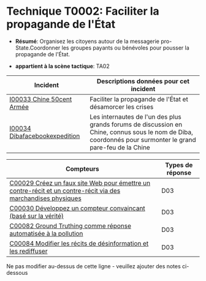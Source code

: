 # Technique T0002: Faciliter la propagande de l'État

* **Résumé**: Organisez les citoyens autour de la messagerie pro-State.Coordonner les groupes payants ou bénévoles pour pousser la propagande de l'État.

* **appartient à la scène tactique**: TA02


|Incident |Descriptions données pour cet incident |
|-------- |-------------------- |
|[I00033 Chine 50cent Armée](../../generated_pages/incidents/I00033.md) |Faciliter la propagande de l'État et désamorcer les crises |
|[I00034 Dibafacebookexpedition](../../generated_pages/incidents/I00034.md) |Les internautes de l'un des plus grands forums de discussion en Chine, connus sous le nom de Diba, coordonnés pour surmonter le grand pare-feu de la Chine |



|Compteurs |Types de réponse |
|-------- |-------------- |
|[C00029 Créez un faux site Web pour émettre un contre-récit et un contre-récit via des marchandises physiques](../../generated_pages/counters/C00029.md) |D03 |
|[C00030 Développez un compteur convaincant (basé sur la vérité)](../../generated_pages/counters/C00030.md) |D03 ||[C00031 Diluer le récit central - Créer plusieurs permutations, cible / amplify](../../generated_pages/counters/C00031.md) |D03 |
|[C00082 Ground Truthing comme réponse automatisée à la pollution](../../generated_pages/counters/C00082.md) |D03 |
|[C00084 Modifier les récits de désinformation et les rediffuser](../../generated_pages/counters/C00084.md) |D03 |


Ne pas modifier au-dessus de cette ligne - veuillez ajouter des notes ci-dessous